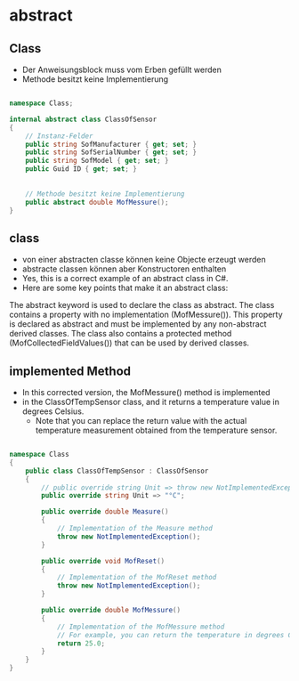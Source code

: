 ﻿# abstract

## Class

-   Der Anweisungsblock muss vom Erben gefüllt werden
  - Methode besitzt keine Implementierung

````csharp

namespace Class;

internal abstract class ClassOfSensor
{
    // Instanz-Felder
    public string SofManufacturer { get; set; }
    public string SofSerialNumber { get; set; }
    public string SofModel { get; set; }
    public Guid ID { get; set; }
    
    
    // Methode besitzt keine Implementierung
    public abstract double MofMessure();                    
}
````  

## class

-   von einer abstracten classe können keine Objecte erzeugt werden
  - abstracte classen können aber Konstructoren enthalten
  - Yes, this is a correct example of an abstract class in C#.
  - Here are some key points that make it an abstract class:

The abstract keyword is used to declare the class as abstract.
The class contains a property with no implementation (MofMessure()). This property is declared as abstract and must be implemented by any non-abstract derived classes.
The class also contains a protected method (MofCollectedFieldValues()) that can be used by derived classes.




## implemented Method

- In this corrected version, the MofMessure() method is implemented
- in the ClassOfTempSensor class, and it returns a temperature value in degrees Celsius.
  - Note that you can replace the return value with the actual temperature measurement
  obtained from the temperature sensor.
  
````csharp

namespace Class
{
    public class ClassOfTempSensor : ClassOfSensor
    {
        // public override string Unit => throw new NotImplementedException();
        public override string Unit => "°C";

        public override double Measure()
        {
            // Implementation of the Measure method
            throw new NotImplementedException();
        }

        public override void MofReset()
        {
            // Implementation of the MofReset method
            throw new NotImplementedException();
        }

        public override double MofMessure()
        {
            // Implementation of the MofMessure method
            // For example, you can return the temperature in degrees Celsius
            return 25.0;
        }
    }
}

````